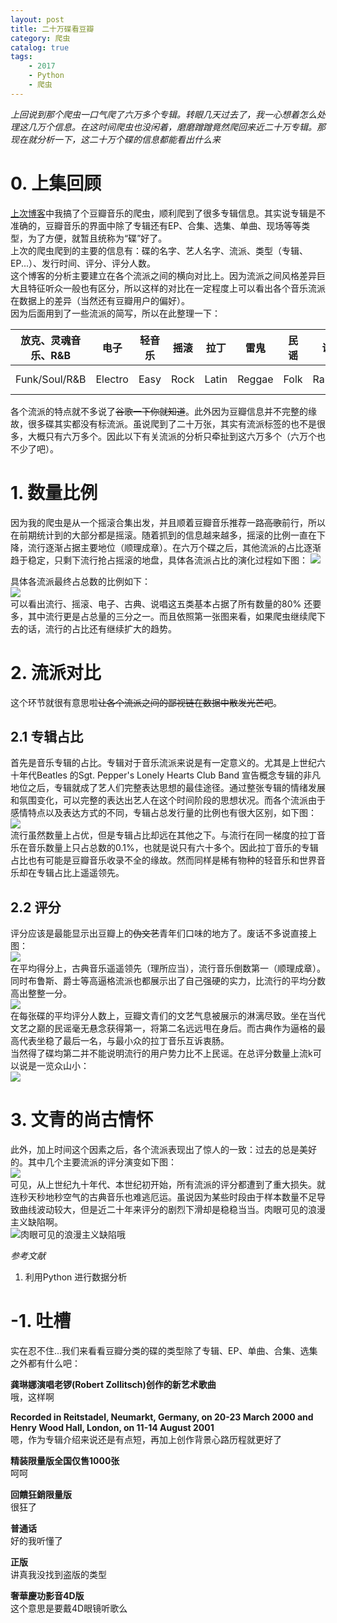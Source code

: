 ```yaml
---
layout: post
title: 二十万碟看豆瓣
category: 爬虫
catalog: true
tags: 
    - 2017
    - Python
    - 爬虫
---
```


*上回说到那个爬虫一口气爬了六万多个专辑。转眼几天过去了，我一心想着怎么处理这几万个信息。在这时间爬虫也没闲着，磨磨蹭蹭竟然爬回来近二十万专辑。那现在就分析一下，这二十万个碟的信息都能看出什么来*

# 0. 上集回顾
[上次博客](https://donche.github.io/2017/11/06/PythonSpider.html)中我搞了个豆瓣音乐的爬虫，顺利爬到了很多专辑信息。其实说专辑是不准确的，豆瓣音乐的界面中除了专辑还有EP、合集、选集、单曲、现场等等类型，为了方便，就暂且统称为“碟”好了。   
上次的爬虫爬到的主要的信息有：碟的名字、艺人名字、流派、类型（专辑、EP...）、发行时间、评分、评分人数。      
这个博客的分析主要建立在各个流派之间的横向对比上。因为流派之间风格差异巨大且特征听众一般也有区分，所以这样的对比在一定程度上可以看出各个音乐流派在数据上的差异（当然还有豆瓣用户的偏好）。    
因为后面用到了一些流派的简写，所以在此整理一下：   

| 放克、灵魂音乐、R&B | 电子 | 轻音乐 | 摇滚 | 拉丁 | 雷鬼 | 民谣 | 说唱 | 古典 | 流行 | 布鲁斯 | 世界音乐 | 爵士 | 影视原声 |  
---- | --- | --- | --- | --- | --- | --- | --- | --- | --- | --- | --- | --- | ---
| Funk/Soul/R&B | Electro | Easy | Rock | Latin | Reggae | Folk | Rapping | Classic | Pop | Blues | World Music | Jazz | OST |

各个流派的特点就不多说了~~谷歌一下你就知道~~。此外因为豆瓣信息并不完整的缘故，很多碟其实都没有标流派。虽说爬到了二十万张，其实有流派标签的也不是很多，大概只有六万多个。因此以下有关流派的分析只牵扯到这六万多个（六万个也不少了吧）。

# 1. 数量比例
因为我的爬虫是从一个摇滚合集出发，并且顺着豆瓣音乐推荐一路~~高歌~~前行，所以在前期统计到的大部分都是摇滚。随着抓到的信息越来越多，摇滚的比例一直在下降，流行逐渐占据主要地位（顺理成章）。在六万个碟之后，其他流派的占比逐渐趋于稳定，只剩下流行抢占摇滚的地盘，具体各流派占比的演化过程如下图：
![](https://raw.githubusercontent.com/Donche/Donche.github.io/master/_posts/Python/SpiderAlbumRate.png)     

具体各流派最终占总数的比例如下：      
![](https://raw.githubusercontent.com/Donche/Donche.github.io/master/_posts/Python/GenreRate.png)     
可以看出流行、摇滚、电子、古典、说唱这五类基本占据了所有数量的80% 还要多，其中流行更是占总量的三分之一。而且依照第一张图来看，如果爬虫继续爬下去的话，流行的占比还有继续扩大的趋势。

# 2. 流派对比
这个环节就很有意思啦~~让各个流派之间的鄙视链在数据中散发光芒吧~~。    

## 2.1 专辑占比 
首先是音乐专辑的占比。专辑对于音乐流派来说是有一定意义的。尤其是上世纪六十年代Beatles 的Sgt. Pepper's Lonely Hearts Club Band 宣告概念专辑的非凡地位之后，专辑就成了艺人们完整表达思想的最佳途径。通过整张专辑的情绪发展和氛围变化，可以完整的表达出艺人在这个时间阶段的思想状况。而各个流派由于感情特点以及表达方式的不同，专辑占总发行量的比例也有很大区别，如下图：     
![](https://raw.githubusercontent.com/Donche/Donche.github.io/master/_posts/Python/AlbumRate.png)      
流行虽然数量上占优，但是专辑占比却远在其他之下。与流行在同一梯度的拉丁音乐在音乐数量上只占总数的0.1%，也就是说只有六十多个。因此拉丁音乐的专辑占比也有可能是豆瓣音乐收录不全的缘故。然而同样是稀有物种的轻音乐和世界音乐却在专辑占比上遥遥领先。

## 2.2 评分
评分应该是最能显示出豆瓣上的~~伪文艺~~青年们口味的地方了。废话不多说直接上图：      
![](https://raw.githubusercontent.com/Donche/Donche.github.io/master/_posts/Python/Rating.png)      
在平均得分上，古典音乐遥遥领先（理所应当），流行音乐倒数第一（顺理成章）。同时布鲁斯、爵士等高逼格流派也都展示出了自己强硬的实力，比流行的平均分数高出整整一分。     
![](https://raw.githubusercontent.com/Donche/Donche.github.io/master/_posts/Python/AverageRating.png)        
在每张碟的平均评分人数上，豆瓣文青们的文艺气息被展示的淋漓尽致。坐在当代文艺之巅的民谣毫无悬念获得第一，将第二名远远甩在身后。而古典作为逼格的最高代表坐稳了最后一名，与最小众的拉丁音乐互诉衷肠。       
当然得了碟均第二并不能说明流行的用户势力比不上民谣。在总评分数量上流k可以说是一览众山小：      
![](https://raw.githubusercontent.com/Donche/Donche.github.io/master/_posts/Python/RatingNum.png)


# 3. 文青的尚古情怀
此外，加上时间这个因素之后，各个流派表现出了惊人的一致：过去的总是美好的。其中几个主要流派的评分演变如下图：     
![](https://raw.githubusercontent.com/Donche/Donche.github.io/master/_posts/Python/RatingTime.png)      
可见，从上世纪九十年代、本世纪初开始，所有流派的评分都遭到了重大损失。就连秒天秒地秒空气的古典音乐也难逃厄运。虽说因为某些时段由于样本数量不足导致曲线波动较大，但是近二十年来评分的剧烈下滑却是稳稳当当。肉眼可见的浪漫主义缺陷啊。     
![肉眼可见的浪漫主义缺陷哦](https://raw.githubusercontent.com/Donche/Donche.github.io/master/_posts/Python/OldTimes.jpeg)


*参考文献*
1. 利用Python 进行数据分析


# -1. 吐槽
实在忍不住...我们来看看豆瓣分类的碟的类型除了专辑、EP、单曲、合集、选集之外都有什么吧： 

     
**龚琳娜演唱老锣(Robert Zollitsch)创作的新艺术歌曲**      
哦，这样啊      


**Recorded in Reitstadel, Neumarkt, Germany, on 20-23 March 2000 and Henry Wood Hall, London, on 11-14 August 2001**         
嗯，作为专辑介绍来说还是有点短，再加上创作背景心路历程就更好了       



**精装限量版全国仅售1000张**       
呵呵         



**回饋狂銷限量版**     
很狂了     


**普通话**      
好的我听懂了    


**正版**    
讲真我没找到盗版的类型    


**奢華慶功影音4D版**    
这个意思是要戴4D眼镜听歌么